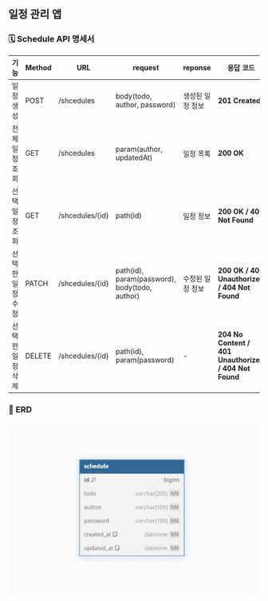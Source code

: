 ## 일정 관리 앱

### 🗓️ Schedule API 명세서

| 기능        | Method | URL        | request                                       | reponse   | 응답 코드                                         |
|-----------|--------|------------|-----------------------------------------------|-----------|-----------------------------------------------|
| 일정 생성     | POST   | /shcedules | body(todo, author, password)                  | 생성된 일정 정보 | **201 Created**                               |
| 전체 일정 조회  | GET    | /shcedules | param(author, updatedAt)                      | 일정 목록     | **200 OK**                                    |
| 선택 일정 조회  | GET    | /shcedules/{id} | path(id)                                      | 일정 정보     | **200 OK / 404 Not Found**                    |
| 선택한 일정 수정 | PATCH  | /shcedules/{id} | path(id), param(password), body(todo, author) | 수정된 일정 정보 | **200 OK / 401 Unauthorized / 404 Not Found** |
| 선택한 일정 삭제 | DELETE    | /shcedules/{id} | path(id), param(password)                     | -         | **204 No Content / 401 Unauthorized / 404 Not Found**      |


### 🔶 ERD
![schedule_entity.jpeg](src/main/resources/static/images/schedule_entity.jpeg)

